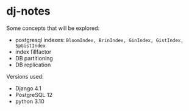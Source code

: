 # dj-notes

Some concepts that will be explored:

- postgresql indexes: `BloomIndex, BrinIndex, GinIndex, GistIndex, SpGistIndex`
- index fillfactor
- DB partitioning
- DB replication


Versions used:

- Django 4.1
- PostgreSQL 12
- python 3.10
